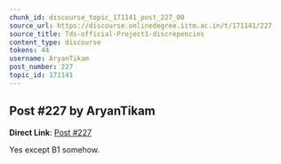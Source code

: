 ```yaml
---
chunk_id: discourse_topic_171141_post_227_00
source_url: https://discourse.onlinedegree.iitm.ac.in/t/171141/227
source_title: Tds-official-Project1-discrepencies
content_type: discourse
tokens: 44
username: AryanTikam
post_number: 227
topic_id: 171141
---
```


## Post #227 by AryanTikam

**Direct Link**: [Post #227](https://discourse.onlinedegree.iitm.ac.in/t/171141/227)

Yes except B1 somehow.
